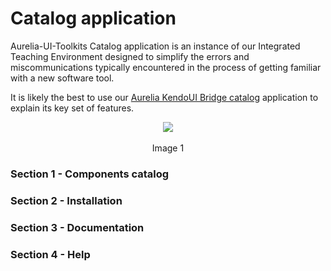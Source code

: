 # Catalog application
Aurelia-UI-Toolkits Catalog application is an instance of our Integrated Teaching Environment designed to simplify the errors and miscommunications typically encountered in the process of getting familiar with a new software tool.

It is likely the best to use our [Aurelia KendoUI Bridge catalog](http://aurelia-ui-toolkits.github.io/demo-kendo/#) application to explain its key set of features.

<p align=center>
  <img src="https://user-images.githubusercontent.com/2712405/28651894-9668aa08-7252-11e7-8725-1d88718726b7.png"></img>
 <br><br>
 Image 1
</p>

### Section 1 - Components catalog

### Section 2 - Installation

### Section 3 - Documentation 

### Section 4 - Help

